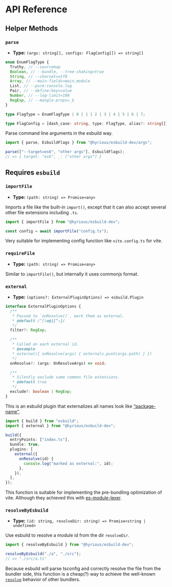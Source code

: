 # API Reference

## Helper Methods

### `parse`

- **Type:** `(args: string[], configs: FlagConfig[]) => string[]`

```ts
enum EnumFlagType {
  Truthy, // --sourcemap
  Boolean, // --bundle, --tree-shaking=true
  String, // --charset=utf8
  Array, // --main-fields=main,module
  List, // --pure:console.log
  Pair, // --define:key=value
  Number, // --log-limit=100
  RegExp, // --mangle-props=_$
}

type FlagType = EnumFlagType | 0 | 1 | 2 | 3 | 4 | 5 | 6 | 7;

type FlagConfig = [dash_case: string, type: FlagType, alias?: string[]];
```

Parse command line arguments in the esbuild way.

```ts
import { parse, EsbuildFlags } from "@hyrious/esbuild-dev/args";

parse(["--target=es6", "other args"], EsbuildFlags);
// => { target: "es6", _: ["other args"] }
```

## Requires `esbuild`

### `importFile`

- **Type:** `(path: string) => Promise<any>`

Imports a file like the built-in `import()`, except that it can also accept
several other file extensions including `.ts`.

```ts
import { importFile } from "@hyrious/esbuild-dev";

const config = await importFile("config.ts");
```

Very suitable for implementing config function like `vite.config.ts` for vite.

### `requireFile`

- **Type:** `(path: string) => Promise<any>`

Similar to `importFile()`, but internally it uses commonjs format.

### `external`

- **Type:** `(options?: ExternalPluginOptions) => esbuild.Plugin`

```ts
interface ExternalPluginOptions {
  /**
   * Passed to `onResolve()`, mark them as external.
   * @default /^[\w@][^:]/
   */
  filter?: RegExp;

  /**
   * Called on each external id.
   * @example
   * external({ onResolve(args) { externals.push(args.path) } })
   */
  onResolve?: (args: OnResolveArgs) => void;

  /**
   * Silently exclude some common file extensions.
   * @default true
   */
  exclude?: boolean | RegExp;
}
```

This is an esbuild plugin that externalizes all names look like [<q>package-name</q>][package-name-regex].

```ts
import { build } from "esbuild";
import { external } from "@hyrious/esbuild-dev";

build({
  entryPoints: ["index.ts"],
  bundle: true,
  plugins: [
    external({
      onResolve(id) {
        console.log("marked as external:", id);
      },
    }),
  ],
});
```

This function is suitable for implementing the pre-bundling optimization of vite.
Although they achieved this with [es-module-lexer].

[package-name-regex]: https://github.com/dword-design/package-name-regex
[es-module-lexer]: https://github.com/guybedford/es-module-lexer

### `resolveByEsbuild`

- **Type:** `(id: string, resolveDir: string) => Promise<string | undefined>`

Use esbuild to resolve a module id from the dir `resolveDir`.

```ts
import { resolveByEsbuild } from "@hyrious/esbuild-dev";

resolveByEsbuild("./a", "./src");
// => "./src/a.ts"
```

Because esbuild will parse tsconfig and correctly resolve the file from the
bundler side, this function is a cheap(?) way to achieve the well-known
[`resolve`][resolve] behavior of other bundlers.

[resolve]: https://github.com/browserify/resolve
